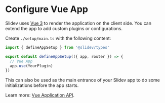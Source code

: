 # Configure Vue App

<Environment type="client" />

Slidev uses [Vue 3](https://v3.vuejs.org/) to render the application on the client side. You can extend the app to add custom plugins or configurations.

Create `./setup/main.ts` with the following content:

```ts twoslash
import { defineAppSetup } from '@slidev/types'

export default defineAppSetup(({ app, router }) => {
  // Vue App
  app.use(YourPlugin)
})
```

This can also be used as the main entrance of your Slidev app to do some initializations before the app starts.

Learn more: [Vue Application API](https://v3.vuejs.org/api/application-api.html#component).
